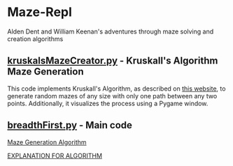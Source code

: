 # Maze-Repl
Alden Dent and William Keenan's adventures through maze solving and creation algorithms

## [kruskalsMazeCreator.py](https://github.com/willhk10/Maze-Repl/blob/main/kruskalsMazeCreator.py) - Kruskall's Algorithm Maze Generation
This code implements Kruskall's Algorithm, as described on [this website](https://weblog.jamisbuck.org/2011/1/3/maze-generation-kruskal-s-algorithm), to generate random mazes of any size with only one path between any two points. Additionally, it visualizes the process using a Pygame window.



## [breadthFirst.py](https://github.com/willhk10/Maze-Repl/blob/main/breadthFirst.py) - Main code

[Maze Generation Algorithm](https://github.com/willhk10/Maze-Repl/blob/main/kruskalsMazeCreator.py)

[EXPLANATION FOR ALGORITHM](http://weblog.jamisbuck.org/2011/1/3/maze-generation-kruskal-s-algorithm)

